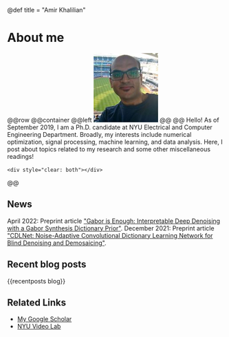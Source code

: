 @def title = "Amir Khalilian"

# About me
@@row
@@container
@@left ![](/assets/my_avatar.jpg) @@
@@
Hello! As of September 2019, I am a Ph.D. candidate at NYU Electrical and Computer Engineering Department. Broadly, my interests include numerical optimization, signal processing, machine learning, and data analysis. Here, I post about topics related to my research and some other miscellaneous readings!
~~~
<div style="clear: both"></div>
~~~
@@

## News
April 2022: Preprint article ["Gabor is Enough: Interpretable Deep Denoising with a Gabor Synthesis Dictionary Prior"](https://arxiv.org/abs/2204.11146).
December 2021: Preprint article ["CDLNet: Noise-Adaptive Convolutional Dictionary Learning Network for Blind Denoising and Demosaicing"](https://arxiv.org/abs/2112.00913).

## Recent blog posts
{{recentposts blog}}

## Related Links
* [My Google Scholar](https://scholar.google.com/citations?user=77m7Q-UAAAAJ&hl=en&oi=ao)
* [NYU Video Lab](https://wp.nyu.edu/videolab/)
